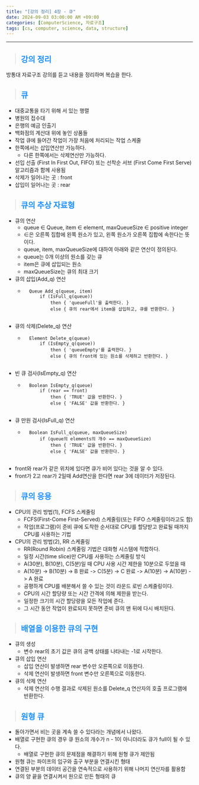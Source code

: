 ```yaml
---
title: "[강의 정리] 4장 - 큐"
date: 2024-09-03 03:00:00 AM +09:00
categories: [ComputerScience, 자료구조]
tags: [cs, computer, science, data, structure]
---
```

***

>## <span style='color:#1E90FF'>강의 정리</span>
방통대 자료구조 강의를 듣고 내용을 정리하며 복습을 한다. <br>

>## <span style='color:#1E90FF'>큐</span>
- 대중교통을 타기 위해 서 있는 행렬
- 병원의 접수대
- 은행의 예금 인출기
- 백화점의 계산대 위에 놓인 상품들
- 작업 큐에 들어간 작업이 가장 처음에 처리되는 작업 스케줄
- 한쪽에서는 삽입연산만 가능하다.
    - 다른 한쪽에서는 삭제연산만 가능하다.
- 선입 선출 (First In First Out, FIFO) 또는 선착순 서브 (First Come First Serve) 알고리즘과 함께 사용됨
- 삭제가 일어나는 곳 : front
- 삽입이 일어나는 곳 : rear

>## <span style='color:#1E90FF'>큐의 추상 자료형</span>
- 큐의 연산
    - queue ∈ Queue, item ∈ element, maxQueueSize ∈ positive integer
    - ∈은 오른쪽 집합에 왼쪽 원소가 있고, 왼쪽 원소가 오른쪽 집합에 속한다는 뜻이다.
    - queue, item, maxQueueSize에 대하여 아래와 같은 연산이 정의된다.
    - queue는 0개 이상의 원소를 갖는 큐
    - item은 큐에 삽입되는 원소
    - maxQueueSize는 큐의 최대 크기
- 큐의 삽입(Add_q) 연산
    - ```
        Queue Add_q(queue, item)
            if (IsFull_q(queue))
                then { 'queueFull'을 출력한다. }
                else { 큐의 rear에서 item을 삽입하고, 큐를 반환한다. }
    ```
- 큐의 삭제(Delete_q) 연산
    - ```
        Element Delete_q(queue)
            if (IsEmpty_q(queue))
                then { 'queueEmpty'를 출력한다. }
                else { 큐의 front에 있는 원소를 삭제하고 반환한다. }
    ```
- 빈 큐 검사(IsEmpty_q) 연산
    - ```
        Boolean IsEmpty_q(queue)
            if (rear == front)
                then { 'TRUE' 값을 반환한다. }
                else { 'FALSE' 값을 반환한다. }
    ```
- 큐 만원 검사(IsFull_q) 연산
    - ```
        Boolean IsFull_q(queue, maxQueueSize)
            if (queue의 elements의 개수 == maxQueueSize)
                then { 'TRUE' 값을 반환한다. }
                else { 'FALSE' 값을 반환한다. }
    ```
- front와 rear가 같은 위치에 있다면 큐가 비어 있다는 것을 알 수 있다.
- front가 2고 rear가 2일때 Add연산을 한다면 rear 3에 데이터가 저장된다.

>## <span style='color:#1E90FF'>큐의 응용</span>
- CPU의 관리 방법(1), FCFS 스케줄링
    - FCFS(First-Come First-Served) 스케줄링(또는 FIFO 스케줄링이라고도 함)
    - 작업(프로그램)이 준비 큐에 도착한 순서대로 CPU를 할당받고 완료될 때까지 CPU를 사용하는 기법
- CPU의 관리 방법(2), RR 스케줄링
    - RR(Round Robin) 스케줄링 기법은 대화형 시스템에 적합하다.
    - 일정 시간(time slice)만 CPU를 사용하는 스케줄링 방식
    - A(30분), B(10분), C(5분)일 때 CPU 사용 시간 제한을 10분으로 두었을 때
    - A(10분) -> B(10분) -> B 완료 -> C(5분) -> C 완료 -> A(10분) -> A(10분) -> A 완료
    - 공평하게 CPU를 배분해서 쓸 수 있는 것이 라운드 로빈 스케줄링이다.
    - CPU의 시간 할당량 또는 시간 간격에 의해 제한을 받는다.
    - 일정한 크기의 시간 할당량을 모든 작업에 준다.
    - 그 시간 동안 작업이 완료되지 못하면 준비 큐의 맨 뒤에 다시 배치된다.

>## <span style='color:#1E90FF'>배열을 이용한 큐의 구현</span>
- 큐의 생성
    - 변수 rear의 초기 값은 큐의 공백 상태를 나타내는 -1로 시작한다.
- 큐의 삽입 연산
    - 삽입 연산이 발생하면 rear 변수만 오른쪽으로 이동한다.
    - 삭제 연산이 발생하면 front 변수만 오른쪽으로 이동한다.
- 큐의 삭제 연산
    - 삭제 연산의 수행 결과로 삭제된 원소를 Delete_q 연산자의 호출 프로그램에 반환한다.

>## <span style='color:#1E90FF'>원형 큐</span>
- 돌아가면서 비는 곳을 계속 쓸 수 있다라는 개념에서 나왔다.
- 배열로 구현한 큐의 경우 큐 원소의 개수가 n - 1이 아니더라도 큐가 full이 될 수 있다.
    - 배열로 구현한 큐의 문제점을 해결하기 위해 원형 큐가 제안됨
- 원형 큐는 파이프의 입구와 출구 부분을 연결시킨 형태
- 연결된 부분의 데이터 공간을 연속적으로 사용하기 위해 나머지 연산자를 활용함
- 큐의 양 끝을 연결시켜서 원으로 만든 형태의 큐
